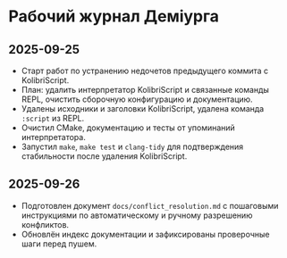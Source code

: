 # Рабочий журнал Деміурга

## 2025-09-25
- Старт работ по устранению недочетов предыдущего коммита с KolibriScript.
- План: удалить интерпретатор KolibriScript и связанные команды REPL, очистить сборочную конфигурацию и документацию.
- Удалены исходники и заголовки KolibriScript, удалена команда `:script` из REPL.
- Очистил CMake, документацию и тесты от упоминаний интерпретатора.
- Запустил `make`, `make test` и `clang-tidy` для подтверждения стабильности после удаления KolibriScript.

## 2025-09-26
- Подготовлен документ `docs/conflict_resolution.md` с пошаговыми инструкциями по автоматическому и ручному разрешению конфликтов.
- Обновлён индекс документации и зафиксированы проверочные шаги перед пушем.
